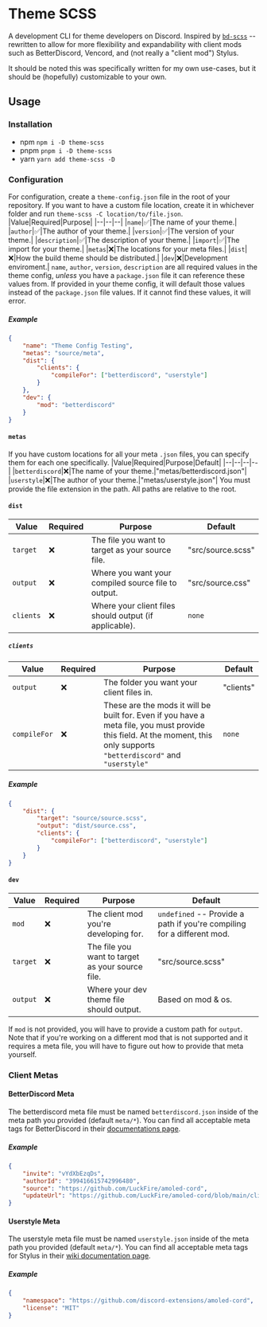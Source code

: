 # Theme SCSS
A development CLI for theme developers on Discord. Inspired by [`bd-scss`](https://github.com/Gibbu/bd-scss) -- rewritten to allow for more flexibility and expandability with client mods such as BetterDiscord, Vencord, and (not really a "client mod") Stylus.

It should be noted this was specifically written for my own use-cases, but it should be (hopefully) customizable to your own.

## Usage
### Installation
- npm `npm i -D theme-scss`
- pnpm `pnpm i -D theme-scss`
- yarn `yarn add theme-scss -D`

### Configuration
For configuration, create a `theme-config.json` file in the root of your repository. If you want to have a custom file location, create it in whichever folder and run `theme-scss -C location/to/file.json`.
|Value|Required|Purpose|
|--|--|--|
|`name`|✅|The name of your theme.|
|`author`|✅|The author of your theme.|
|`version`|✅|The version of your theme.|
|`description`|✅|The description of your theme.|
|`import`|✅|The import for your theme.|
|`metas`|❌|The locations for your meta files.|
|`dist`|❌|How the build theme should be distributed.|
|`dev`|❌|Development enviroment.|
`name`, `author`, `version`, `description` are all required values in the theme config, *unless* you have a `package.json` file it can reference these values from. If provided in your theme config, it will default those values instead of the `package.json` file values. If it cannot find these values, it will error.

##### Example
```json
{
    "name": "Theme Config Testing",
    "metas": "source/meta",
    "dist": {
        "clients": {
            "compileFor": ["betterdiscord", "userstyle"]
        }
    },
    "dev": {
        "mod": "betterdiscord"
    }
}
```

#### `metas`
If you have custom locations for all your meta `.json` files, you can specify them for each one specifically.
|Value|Required|Purpose|Default|
|--|--|--|--|
|`betterdiscord`|❌|The name of your theme.|"metas/betterdiscord.json"|
|`userstyle`|❌|The author of your theme.|"metas/userstyle.json"|
You must provide the file extension in the path. All paths are relative to the root.

#### `dist`
|Value|Required|Purpose|Default|
|--|--|--|--|
|`target`|❌|The file you want to target as your source file.|"src/source.scss"|
|`output`|❌|Where you want your compiled source file to output.|"src/source.css"|
|`clients`|❌|Where your client files should output (if applicable).|`none`|

##### `clients`
|Value|Required|Purpose|Default|
|--|--|--|--|
|`output`|❌|The folder you want your client files in.|"clients"|
|`compileFor`|❌|These are the mods it will be built for. Even if you have a meta file, you must provide this field. At the moment, this only supports `"betterdiscord"` and `"userstyle"`|`none`|

##### Example
```json
{
    "dist": {
        "target": "source/source.scss",
        "output": "dist/source.css",
        "clients": {
            "compileFor": ["betterdiscord", "userstyle"]
        }
    }
}
```

#### `dev`
|Value|Required|Purpose|Default|
|--|--|--|--|
|`mod`|❌|The client mod you're developing for.|`undefined` -- Provide a path if you're compiling for a different mod.|
|`target`|❌|The file you want to target as your source file.|"src/source.scss"|
|`output`|❌|Where your dev theme file should output.|Based on mod & os.|

If `mod` is not provided, you will have to provide a custom path for `output`. Note that if you're working on a different mod that is not supported and it requires a meta file, you will have to figure out how to provide that meta yourself.

### Client Metas

#### BetterDiscord Meta
The betterdiscord meta file must be named `betterdiscord.json` inside of the meta path you provided (default `meta/*`). You can find all acceptable meta tags for BetterDiscord in their [documentations page](https://docs.betterdiscord.app/developers/addons#meta).

##### Example
```json
{
    "invite": "vYdXbEzqDs",
    "authorId": "399416615742996480",
    "source": "https://github.com/LuckFire/amoled-cord",
    "updateUrl": "https://github.com/LuckFire/amoled-cord/blob/main/clients/amoled-cord.theme.css"
}
```

#### Userstyle Meta
The userstyle meta file must be named `userstyle.json` inside of the meta path you provided (default `meta/*`). You can find all acceptable meta tags for Stylus in their [wiki documentation page](https://github.com/openstyles/stylus/wiki/Writing-UserCSS#metadata).

##### Example
```json
{
    "namespace": "https://github.com/discord-extensions/amoled-cord",
    "license": "MIT"
}
```